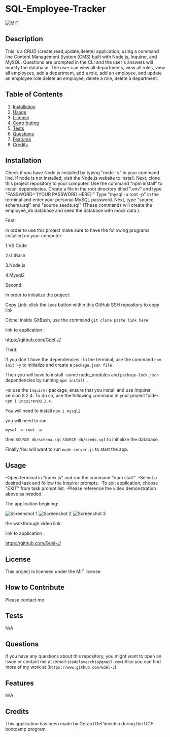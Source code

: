 # SQL-Employee-Tracker

![MIT](https://img.shields.io/badge/license-MIT-green)


## Description

This is a CRUD (create,read,update,delete) application, using a command line Content Management System (CMS) built with Node.js, Inquirer, and MySQL. Questions are prompted in the CLI and the user's answers will modify the database.
The user can view all departments, view all roles, view all employees, add a department, add a role, add an employee, and update an employee role delete an employee, delete a role, delete a department.


## Table of Contents 


 
  1. [Installation](#installation)
  2. [Usage](#usage)
  3. [License](#license)
  4. [Contributing](#contributing)
  5. [Tests](#tests)
  6. [Questions](#questions)
  7. [Features](#features)
  8. [Credits](#credits)

## Installation

Check if you have Node.js installed by typing "node -v" in your command line. If node is not installed, visit the Node.js website to install.
Next, clone this project repository to your computer.
Use the command "npm install" to install dependecies.
Create a file in the root directory titled ".env" and type "PASSWORD='[YOUR PASSWORD HERE]'"
Type "mysql -u root -p" in the terminal and enter your personal MySQL password. Next, type "source schema.sql" and "source seeds.sql" (These commands will create the employee_db database and seed the database with mock data.).




First:

In order to use this project make sure to have the following programs installed on your computer:

1.VS Code

2.GitBash

3.Node.js

4.Mysql2




Second:

In order to initialize the project:


Copy Link: click the `Code` button within this GitHub SSH repository to copy link

Clone: inside GitBash, use the command `git clone paste link here`



link to application : 

https://github.com/Gdel-J/



Third: 

If you don't have the dependencies :
In the terminal, use the command `npm init -y` to initialize and create a `package.json file` .

Then you will have to install 
-some node_modules and `package-lock.json` dependencies by running `npm install `.

-to use the `Inquirer` package, ensure that you install and use Inquirer version 8.2.4. To do so, use the following command in your project folder: `npm i inquirer@8.2.4`.

You will need to install `npm i mysql2` 


you will need to run 

`mysql -u root -p`

then
`SOURCE db/schema.sql`
`SOURCE db/seeds.sql`
 to initialize the database.

Finally,You will want to run `node server.js` to start the app.



## Usage


-Open terminal in "index.js" and run the command "npm start".
-Select a desired task and follow the Inquirer prompts.
-To exit application, choose "EXIT" from task prompt list.
-Please reference the video demonstration above as needed.



The application begining:

![Screenshot 1]()
![Screenshot 2]()
![Screenshot 3]()


the walkthrough video link:


link to application : 

https://github.com/Gdel-J/



## License

This project is licensed under the MIT license.

## How to Contribute

Please contact me

## Tests

N/A

## Questions

If you have any questions about this repository, you might want to open an issue or contact me  at (email:`jesdelevecchio@gmail.com`)
Also you can find more of my work at (`https://www.github.com/Gdel-J`).

## Features

N/A


## Credits

This application has been made by Gérard Del Vecchio during the UCF bootcamp program.